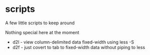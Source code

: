 # scripts
A few little scripts to keep around

Nothing special here at the moment

- d2l - view column-delimited data fixed-width using less -S
- d2f - just covert to tab to fixed-width data without piping to less
